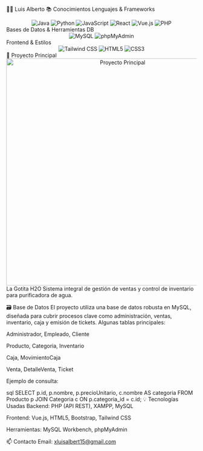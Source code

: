 👨‍💻 Luis Alberto
📚 Conocimientos
Lenguajes & Frameworks
<div align="center"> <img src="https://img.shields.io/badge/Java-ED8B00?style=for-the-badge&logo=java&logoColor=white" alt="Java"/> <img src="https://img.shields.io/badge/Python-3776AB?style=for-the-badge&logo=python&logoColor=white" alt="Python"/> <img src="https://img.shields.io/badge/JavaScript-F7DF1E?style=for-the-badge&logo=javascript&logoColor=black" alt="JavaScript"/> <img src="https://img.shields.io/badge/React-20232A?style=for-the-badge&logo=react&logoColor=61DAFB" alt="React"/> <img src="https://img.shields.io/badge/Vue.js-4FC08D?style=for-the-badge&logo=vue.js&logoColor=white" alt="Vue.js"/> <img src="https://img.shields.io/badge/PHP-777BB4?style=for-the-badge&logo=php&logoColor=white" alt="PHP"/> </div>
Bases de Datos & Herramientas DB
<div align="center"> <img src="https://img.shields.io/badge/MySQL-005C84?style=for-the-badge&logo=mysql&logoColor=white" alt="MySQL"/> <img src="https://img.shields.io/badge/phpMyAdmin-6C78AF?style=for-the-badge&logo=phpmyadmin&logoColor=white" alt="phpMyAdmin"/> </div>
Frontend & Estilos
<div align="center"> <img src="https://img.shields.io/badge/Tailwind_CSS-38B2AC?style=for-the-badge&logo=tailwind-css&logoColor=white" alt="Tailwind CSS"/> <img src="https://img.shields.io/badge/HTML5-E34F26?style=for-the-badge&logo=html5&logoColor=white" alt="HTML5"/> <img src="https://img.shields.io/badge/CSS3-1572B6?style=for-the-badge&logo=css3&logoColor=white" alt="CSS3"/> </div>
🚀 Proyecto Principal
<div align="center"> <img src="URL_DE_TU_IMAGEN" alt="Proyecto Principal" width="600px"/> </div>
La Gotita H2O
Sistema integral de gestión de ventas y control de inventario para purificadora de agua.

🗃️ Base de Datos
El proyecto utiliza una base de datos robusta en MySQL, diseñada para cubrir procesos clave como administración, ventas, inventario, caja y emisión de tickets.
Algunas tablas principales:

Administrador, Empleado, Cliente

Producto, Categoria, Inventario

Caja, MovimientoCaja

Venta, DetalleVenta, Ticket

Ejemplo de consulta:

sql
SELECT p.id, p.nombre, p.precioUnitario, c.nombre AS categoria
FROM Producto p
JOIN Categoria c ON p.categoria_id = c.id;
💡 Tecnologías Usadas
Backend: PHP (API REST), XAMPP, MySQL

Frontend: Vue.js, HTML5, Bootstrap, Tailwind CSS

Herramientas: MySQL Workbench, phpMyAdmin

📫 Contacto
Email: xluisalbert15@gmail.com

